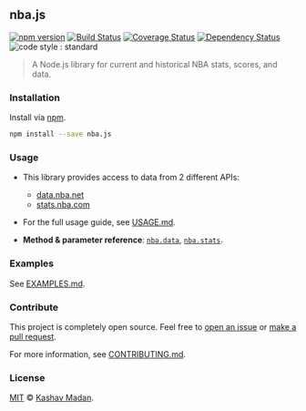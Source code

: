 ## nba.js

[![npm version](https://badge.fury.io/js/nba.js.svg)](https://badge.fury.io/js/nba.js) [![Build Status](https://travis-ci.org/kshvmdn/nba.js.svg?branch=master)](https://travis-ci.org/kshvmdn/nba.js) [![Coverage Status](https://coveralls.io/repos/github/kshvmdn/nba.js/badge.svg?branch=master)](https://coveralls.io/github/kshvmdn/nba.js?branch=master) [![Dependency Status](https://img.shields.io/david/kshvmdn/nba.js.svg)](https://david-dm.org/kshvmdn/nba.js) ![code style : standard](https://img.shields.io/badge/code%20style-standard-brightgreen.svg)

> A Node.js library for current and historical NBA stats, scores, and data.

### Installation

Install via [npm](https://npmjs.com/packages/nba.js).

```sh
npm install --save nba.js
```

### Usage

- This library provides access to data from 2 different APIs:

  + [data.nba.net](http://data.nba.net)
  + [stats.nba.com](http://stats.nba.com)

- For the full usage guide, see [USAGE.md](docs/USAGE.md).

- __Method & parameter reference__: [`nba.data`](docs/api/DATA.md), [`nba.stats`](docs/api/STATS.md).

### Examples

See [EXAMPLES.md](docs/EXAMPLES.md).

### Contribute

This project is completely open source. Feel free to [open an issue](https://github.com/kshvmdn/nba.js/issues) or [make a pull request](https://github.com/kshvmdn/nba.js/pulls).

For more information, see [CONTRIBUTING.md](docs/CONTRIBUTING.md).

### License

[MIT](./LICENSE) © [Kashav Madan](http://kshvmdn.com).
